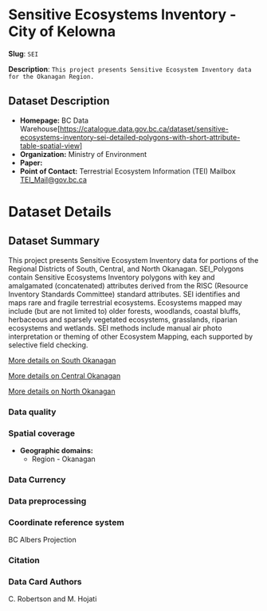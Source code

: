 # Sensitive Ecosystems Inventory - City of Kelowna

**Slug**: `SEI`

**Description**: `This project presents Sensitive Ecosystem Inventory data for the Okanagan Region.`

## Dataset Description

- **Homepage:** BC Data Warehouse[https://catalogue.data.gov.bc.ca/dataset/sensitive-ecosystems-inventory-sei-detailed-polygons-with-short-attribute-table-spatial-view]
- **Organization:** Ministry of Environment
- **Paper:** 
- **Point of Contact:**  Terrestrial Ecosystem Information (TEI) Mailbox TEI_Mail@gov.bc.ca


# Dataset Details
## Dataset Summary
This project presents Sensitive Ecosystem Inventory data for portions of the Regional Districts of South, Central, and North Okanagan. SEI_Polygons contain Sensitive Ecosystems Inventory polygons with key and amalgamated (concatenated) attributes derived from the RISC (Resource Inventory Standards Committee) standard attributes. SEI identifies and maps rare and fragile terrestrial ecosystems. Ecosystems mapped may include (but are not limited to) older forests, woodlands, coastal bluffs, herbaceous and sparsely vegetated ecosystems, grasslands, riparian ecosystems and wetlands. SEI methods include manual air photo interpretation or theming of other Ecosystem Mapping, each supported by selective field checking.

[More details on South Okanagan](https://www2.gov.bc.ca/gov/content/environment/plants-animals-ecosystems/ecosystems/search-ecosystem-info/south-okanagan)

[More details on Central Okanagan](https://www2.gov.bc.ca/gov/content/environment/plants-animals-ecosystems/ecosystems/search-ecosystem-info/central-okanagan)

[More details on North Okanagan](#)

### Data quality

### Spatial coverage

- **Geographic domains:** 
  - Region - Okanagan



### Data Currency 

### Data preprocessing

### Coordinate reference system
BC Albers Projection

### Citation


### Data Card Authors
C. Robertson and M. Hojati


